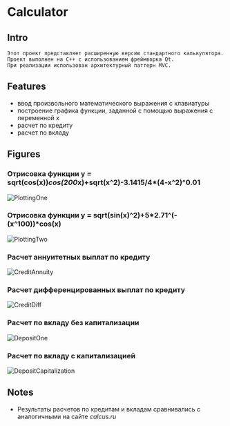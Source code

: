 # Calculator

## Intro
    Этот проект представляет расширенную версию стандартного калькулятора.
    Проект выполнен на С++ с использованием фреймворка Qt.
    При реализации использован архитектурный паттерн MVC.

## Features
- ввод произвольного математического выражения с клавиатуры
- построение графика функции, заданной с помощью выражения с переменной x
- расчет по кредиту
- расчет по вкладу
    
## Figures

### Отрисовка функции y = sqrt(cos(x))*cos(200*x)+sqrt(x^2)-3.1415/4*(4-x^2)^0.01
![PlottingOne](misc/images/PlottingOne.png)

### Отрисовка функции y = sqrt(sin(x)^2)+5*2.71^(-(x^100))*cos(x)
![PlottingTwo](misc/images/PlottingTwo.png)

### Расчет аннуитетных выплат по кредиту
![CreditAnnuity](misc/images/CreditAnnuity.png)

### Расчет дифференцированных выплат по кредиту
![CreditDiff](misc/images/CreditDiff.png)

### Расчет по вкладу без капитализации
![DepositOne](misc/images/DepositOne.png)

### Расчет по вкладу с капитализацией
![DepositCapitalization](misc/images/DepositCapitalization.png)

## Notes
- Результаты расчетов по кредитам и вкладам сравнивались с аналогичными на сайте *calcus.ru*
